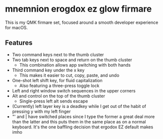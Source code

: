 # mnemnion erogdox ez glow firmare


This is my QMK firmare set, focused around a smooth developer experience for macOS.


## Features

- Two command keys next to the thumb cluster
- Two tab keys next to space and return on the thumb cluster
    + This combination allows app switching with both hands
- Third command key under the x key
    + This makes it easier to cut, copy, paste, and undo
- One-shot left shift key, for fluid capitalization
    + Also featuring a three-press toggle lock
- Left and right window switch sequences in the upper corners
- Alt and control on the top of the thumb cluster
    + Single-press left alt sends escape
- (Currently) left layer key is a deadkey while I get out of the
  habit of pressing y with my left finger
- "' and \| have switched places since I type the former a great
  deal more than the latter and this puts them in the same place as
  on a normal keyboard. It's the one baffling decision that ergodox
  EZ default makes imho
